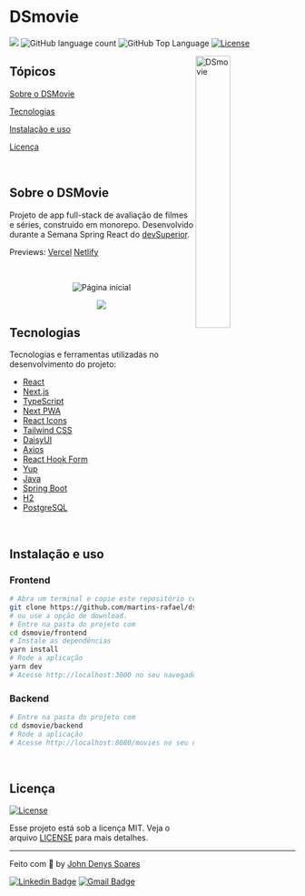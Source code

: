 # DSmovie

<p>
  <img src="https://img.shields.io/badge/made%20by-John%20Denys%20Soares-793ef9?style=flat-square">
  <img alt="GitHub language count" src="https://user-images.githubusercontent.com/105563572/216619749-510f88a3-8c96-4816-9ff5-e0fafe85ed4b.svg">
  <img alt="GitHub Top Language" src="https://user-images.githubusercontent.com/105563572/216620555-a3cee9f6-5f1f-48b7-9c0a-35140a413dbb.svg">
  <a href="https://opensource.org/licenses/MIT">
    <img alt="License" src="https://user-images.githubusercontent.com/105563572/216620974-e37e4cb0-6fd0-4005-8a43-7f64dd6c02eb.svg">
  </a>
</p>

<img align="right" src="https://user-images.githubusercontent.com/105563572/216621143-ea936530-8f4b-4248-9349-b88357dc1b69.png" width="35%" alt="DSmovie">

## Tópicos 

[Sobre o DSMovie](#sobre-o-dsmovie)

[Tecnologias](#tecnologias)

[Instalação e uso](#instalação-e-uso)

[Licença](#licença)

<br>


## Sobre o DSMovie

Projeto de app full-stack de avaliação de filmes e séries, construido em monorepo.
Desenvolvido durante a Semana Spring React do [devSuperior](https://devsuperior.com.br).

Previews:
[Vercel](https://rdcm-dsmovie.vercel.app/)
[Netlify](https://rdcm-dsmovie.netlify.app/)


<br>

<p align="center">
  <img src="https://user-images.githubusercontent.com/105563572/216625369-8490fa28-4391-4216-89ed-52acea451211.png" alt="Página inicial">
</p>

<p align="center">
  <img src="https://user-images.githubusercontent.com/105563572/216622822-57eb7fd2-43f7-4567-bf07-83d4db040fb4.png">
</p>


## Tecnologias

Tecnologias e ferramentas utilizadas no desenvolvimento do projeto:

- [React](https://reactjs.org/)
- [Next.js](https://nextjs.org/)
- [TypeScript](https://www.typescriptlang.org/)
- [Next PWA](https://github.com/shadowwalker/next-pwa)
- [React Icons](https://react-icons.github.io/react-icons/)
- [Tailwind CSS](https://tailwindcss.com/)
- [DaisyUI](https://daisyui.com/)
- [Axios](https://axios-http.com/)
- [React Hook Form](https://react-hook-form.com/)
- [Yup](https://github.com/jquense/yup)
- [Java](https://www.java.com/)
- [Spring Boot](https://spring.io/)
- [H2](https://www.h2database.com/html/main.html)
- [PostgreSQL](https://www.postgresql.org/)

<br>


## Instalação e uso

### Frontend

```bash
# Abra um terminal e copie este repositório com o comando
git clone https://github.com/martins-rafael/dsmovie.git
# ou use a opção de download.
# Entre na pasta do projeto com 
cd dsmovie/frontend
# Instale as dependências
yarn install
# Rode a aplicação
yarn dev
# Acesse http://localhost:3000 no seu navegador.
```

### Backend

```bash
# Entre na pasta do projeto com 
cd dsmovie/backend
# Rode a aplicação
# Acesse http://localhost:8080/movies no seu navegador.
```

<br>



## Licença
<a href="https://opensource.org/licenses/MIT">
    <img alt="License" src="https://user-images.githubusercontent.com/105563572/216620974-e37e4cb0-6fd0-4005-8a43-7f64dd6c02eb.svg">
</a>

<br>

Esse projeto está sob a licença MIT. Veja o arquivo [LICENSE](/LICENSE) para mais detalhes.

---

Feito com :purple_heart: by [John Denys Soares](https://github.com/johndj68)



[![Linkedin Badge](https://img.shields.io/badge/-John%20Denys%20Soares-793ef9?style=flat-square&logo=Linkedin&logoColor=white&link=https://www.linkedin.com/in/john-denys/)](https://www.linkedin.com/in/john-denys/) 
[![Gmail Badge](https://img.shields.io/badge/-johndev0122@gmail.com-793ef9?style=flat-square&logo=Gmail&logoColor=white&link=mailto:johndev0122@gmail.com)](mailto:johndev0122@gmail.com)

